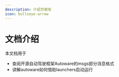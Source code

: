 ```yaml
---
description: 介绍页面哈
icon: bullseye-arrow
---
```


# 文档介绍

本文档用于

* 查阅开源自动驾驶框架Autoware的msgs部分消息格式
* 讲解autoware如何借助launchers启动运行
